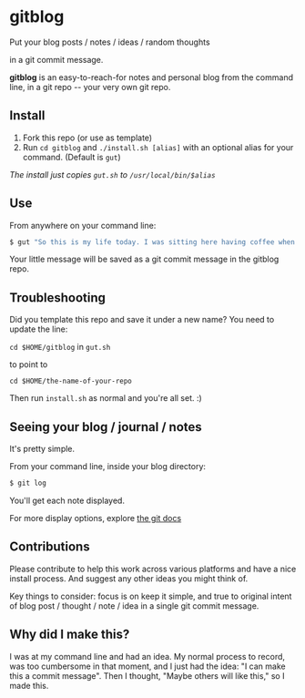 # gitblog

Put your blog posts / notes / ideas / random thoughts

in a git commit message.

**gitblog** is an easy-to-reach-for notes and personal blog from the command line, in a git repo -- your very own git repo. 

## Install

1. Fork this repo (or use as template)
2. Run `cd gitblog` and `./install.sh [alias]` with an optional alias for your command. (Default is `gut`)

*The install just copies `gut.sh` to `/usr/local/bin/$alias`*

## Use

From anywhere on your command line:

```sh
$ gut "So this is my life today. I was sitting here having coffee when all of a sudden the phone rang."
```

Your little message will be saved as a git commit message in the gitblog repo. 

## Troubleshooting

Did you template this repo and save it under a new name? You need to update the line:

`cd $HOME/gitblog` in `gut.sh` 

to point to

`cd $HOME/the-name-of-your-repo` 

Then run `install.sh` as normal and you're all set. :)

## Seeing your blog / journal / notes

It's pretty simple.

From your command line, inside your blog directory:

```sh
$ git log
```

You'll get each note displayed. 

For more display options, explore [the git docs](https://git-scm.com/dochttps://git-scm.com/doc)

## Contributions

Please contribute to help this work across various platforms and have a nice install process. And suggest any other ideas you might think of. 

Key things to consider: focus is on keep it simple, and true to original intent of blog post / thought / note / idea in a single git commit message. 

## Why did I make this?

I was at my command line and had an idea. My normal process to record, was too cumbersome in that moment, and I just had the idea: "I can make this a commit message". Then I thought, "Maybe others will like this," so I made this.
